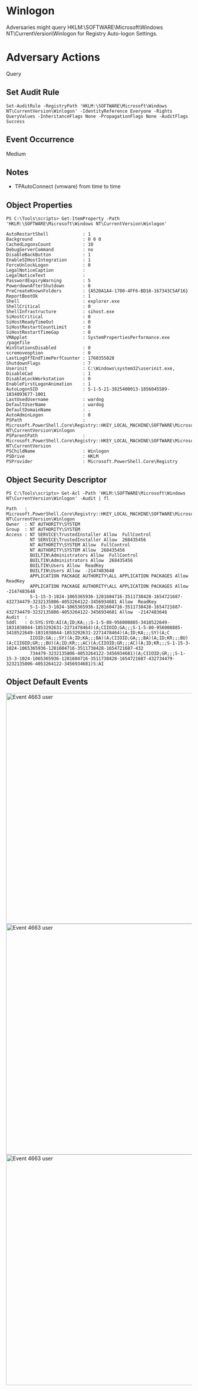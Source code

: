 # Winlogon

Adversaries might query HKLM:\SOFTWARE\Microsoft\Windows NT\CurrentVersion\Winlogon for Registry Auto-logon Settings.

# Adversary Actions

Query

## Set Audit Rule

```
Set-AuditRule -RegistryPath 'HKLM:\SOFTWARE\Microsoft\Windows NT\CurrentVersion\Winlogon' -IdentityReference Everyone -Rights QueryValues -InheritanceFlags None -PropagationFlags None -AuditFlags Success
```

## Event Occurrence

Medium

## Notes

* TPAutoConnect (vmware) from time to time

## Object Properties

```
PS C:\Tools\scripts> Get-ItemProperty -Path 'HKLM:\SOFTWARE\Microsoft\Windows NT\CurrentVersion\Winlogon'

AutoRestartShell             : 1
Background                   : 0 0 0
CachedLogonsCount            : 10
DebugServerCommand           : no
DisableBackButton            : 1
EnableSIHostIntegration      : 1
ForceUnlockLogon             : 0
LegalNoticeCaption           : 
LegalNoticeText              : 
PasswordExpiryWarning        : 5
PowerdownAfterShutdown       : 0
PreCreateKnownFolders        : {A520A1A4-1780-4FF6-BD18-167343C5AF16}
ReportBootOk                 : 1
Shell                        : explorer.exe
ShellCritical                : 0
ShellInfrastructure          : sihost.exe
SiHostCritical               : 0
SiHostReadyTimeOut           : 0
SiHostRestartCountLimit      : 0
SiHostRestartTimeGap         : 0
VMApplet                     : SystemPropertiesPerformance.exe /pagefile
WinStationsDisabled          : 0
scremoveoption               : 0
LastLogOffEndTimePerfCounter : 1760355028
ShutdownFlags                : 7
Userinit                     : C:\Windows\system32\userinit.exe,
DisableCad                   : 1
DisableLockWorkstation       : 0
EnableFirstLogonAnimation    : 1
AutoLogonSID                 : S-1-5-21-3825400013-1856045589-1834093677-1001
LastUsedUsername             : wardog
DefaultUserName              : wardog
DefaultDomainName            : .
AutoAdminLogon               : 0
PSPath                       : Microsoft.PowerShell.Core\Registry::HKEY_LOCAL_MACHINE\SOFTWARE\Microsoft\Windows NT\CurrentVersion\Winlogon
PSParentPath                 : Microsoft.PowerShell.Core\Registry::HKEY_LOCAL_MACHINE\SOFTWARE\Microsoft\Windows NT\CurrentVersion
PSChildName                  : Winlogon
PSDrive                      : HKLM
PSProvider                   : Microsoft.PowerShell.Core\Registry

```

## Object Security Descriptor

```
PS C:\Tools\scripts> Get-Acl -Path 'HKLM:\SOFTWARE\Microsoft\Windows NT\CurrentVersion\Winlogon' -Audit | fl

Path   : Microsoft.PowerShell.Core\Registry::HKEY_LOCAL_MACHINE\SOFTWARE\Microsoft\Windows NT\CurrentVersion\Winlogon
Owner  : NT AUTHORITY\SYSTEM
Group  : NT AUTHORITY\SYSTEM
Access : NT SERVICE\TrustedInstaller Allow  FullControl
         NT SERVICE\TrustedInstaller Allow  268435456
         NT AUTHORITY\SYSTEM Allow  FullControl
         NT AUTHORITY\SYSTEM Allow  268435456
         BUILTIN\Administrators Allow  FullControl
         BUILTIN\Administrators Allow  268435456
         BUILTIN\Users Allow  ReadKey
         BUILTIN\Users Allow  -2147483648
         APPLICATION PACKAGE AUTHORITY\ALL APPLICATION PACKAGES Allow  ReadKey
         APPLICATION PACKAGE AUTHORITY\ALL APPLICATION PACKAGES Allow  -2147483648
         S-1-15-3-1024-1065365936-1281604716-3511738428-1654721687-432734479-3232135806-4053264122-3456934681 Allow  ReadKey
         S-1-15-3-1024-1065365936-1281604716-3511738428-1654721687-432734479-3232135806-4053264122-3456934681 Allow  -2147483648
Audit  : 
Sddl   : O:SYG:SYD:AI(A;ID;KA;;;S-1-5-80-956008885-3418522649-1831038044-1853292631-2271478464)(A;CIIOID;GA;;;S-1-5-80-956008885-3418522649-1831038044-1853292631-2271478464)(A;ID;KA;;;SY)(A;C
         IIOID;GA;;;SY)(A;ID;KA;;;BA)(A;CIIOID;GA;;;BA)(A;ID;KR;;;BU)(A;CIIOID;GR;;;BU)(A;ID;KR;;;AC)(A;CIIOID;GR;;;AC)(A;ID;KR;;;S-1-15-3-1024-1065365936-1281604716-3511738428-1654721687-432
         734479-3232135806-4053264122-3456934681)(A;CIIOID;GR;;;S-1-15-3-1024-1065365936-1281604716-3511738428-1654721687-432734479-3232135806-4053264122-3456934681)S:AI
```

## Object Default Events

<img src="https://github.com/Cyb3rWard0g/Set-AuditRule/blob/master/images/winlogon-service-networkservice.png" alt="Event 4663 user" width="625" height="625">

<img src="https://github.com/Cyb3rWard0g/Set-AuditRule/blob/master/images/winlogon-service-localservice.png" alt="Event 4663 user" width="625" height="625">

<img src="https://github.com/Cyb3rWard0g/Set-AuditRule/blob/master/images/winlogon-tpautoconnect-user.png" alt="Event 4663 user" width="625" height="625">